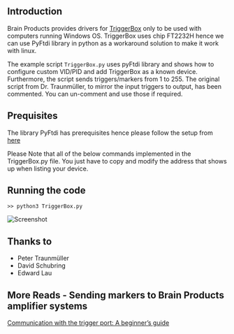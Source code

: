 ## Introduction
Brain Products provides drivers for [TriggerBox](https://www.brainproducts.com/solutions/triggerbox/) only to be used with computers running Windows OS. TriggerBox uses chip FT2232H hence we can use PyFtdi library in python as a workaround solution to make it work with linux.

The example script `TriggerBox.py` uses pyFtdi library and shows how to configure custom VID/PID and add TriggerBox as a known device. Furthermore, the script sends triggers/markers from 1 to 255. The original script from Dr. Traunmüller, to mirror the input triggers to output, has been commented. You can un-comment and use those if required. 

## Prequisites
The library PyFtdi has prerequisites hence please follow the setup from [here](https://eblot.github.io/pyftdi/installation.html#prerequisites)

Please Note that all of the below commands implemented in the TriggerBox.py file. You just have to copy and modify the address that shows up when listing your device.

## Running the code 
`>> python3 TriggerBox.py`

![Screenshot](https://user-images.githubusercontent.com/111654544/215162350-fde38ff5-4f66-4337-8f34-136427451810.png)




## Thanks to
- Peter Traunmüller
- David Schubring
- Edward Lau

## More Reads - Sending markers to Brain Products amplifier systems
[Communication with the trigger port: A beginner’s guide](https://pressrelease.brainproducts.com/trigger-beginners-guide/)
